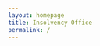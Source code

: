 ```yaml
---
layout: homepage
title: Insolvency Office
permalink: /
---
```

<!-- Type your notification here - the notification bar will not appear if this is empty. For other changes, refer to _data/homepage.yml to edit the homepage -->
